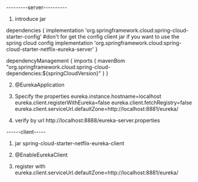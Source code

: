 ---------server----------
1. introduce jar

dependencies {
    implementation 'org.springframework.cloud:spring-cloud-starter-config' #don't for get the config client jar if you want to use the spring cloud config
    implementation 'org.springframework.cloud:spring-cloud-starter-netflix-eureka-server'
}

dependencyManagement {
    imports {
        mavenBom "org.springframework.cloud:spring-cloud-dependencies:${springCloudVersion}"
    }
}

2. @EurekaApplication

3. Specify the properties 
eureka.instance.hostname=localhost
eureka.client.registerWithEureka=false
eureka.client.fetchRegistry=false
eureka.client.serviceUrl.defaultZone=http://localhost:8881/eureka/

4. verify by url
http://localhost:8888/eureka-server.properties

------client-----
1. jar
spring-cloud-starter-netflix-eureka-client

2. @EnableEurekaClient

3. register with 
eureka.client.serviceUrl.defaultZone=http://localhost:8881/eureka/


